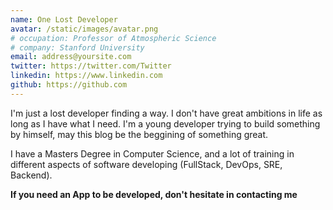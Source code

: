 ```yaml
---
name: One Lost Developer
avatar: /static/images/avatar.png
# occupation: Professor of Atmospheric Science
# company: Stanford University
email: address@yoursite.com
twitter: https://twitter.com/Twitter
linkedin: https://www.linkedin.com
github: https://github.com
---
```


I'm just a lost developer finding a way. I don't have great ambitions in life as long as I have what I need. I'm a young developer
trying to build something by himself, may this blog be the beggining of something great. 

I have a Masters Degree in Computer Science, and a lot of training in different aspects of software developing (FullStack, DevOps, SRE, Backend).

**If you need an App to be developed, don't hesitate in contacting me**


